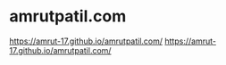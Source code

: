# amrutpatil.com
https://amrut-17.github.io/amrutpatil.com/
https://amrut-17.github.io/amrutpatil.com/
